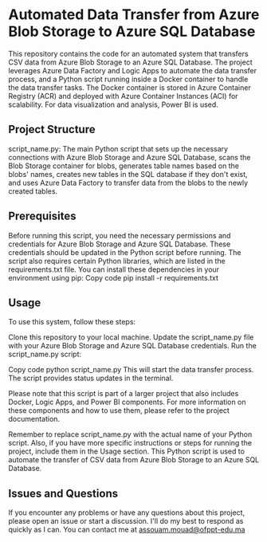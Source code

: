 # Automated Data Transfer from Azure Blob Storage to Azure SQL Database

This repository contains the code for an automated system that transfers CSV data from Azure Blob Storage to an Azure SQL Database. The project leverages Azure Data Factory and Logic Apps to automate the data transfer process, and a Python script running inside a Docker container to handle the data transfer tasks. The Docker container is stored in Azure Container Registry (ACR) and deployed with Azure Container Instances (ACI) for scalability. For data visualization and analysis, Power BI is used.

## Project Structure

script_name.py: The main Python script that sets up the necessary connections with Azure Blob Storage and Azure SQL Database, scans the Blob Storage container for blobs, generates table names based on the blobs' names, creates new tables in the SQL database if they don't exist, and uses Azure Data Factory to transfer data from the blobs to the newly created tables.

## Prerequisites

Before running this script, you need the necessary permissions and credentials for Azure Blob Storage and Azure SQL Database. These credentials should be updated in the Python script before running. The script also requires certain Python libraries, which are listed in the requirements.txt file. You can install these dependencies in your environment using pip:
Copy code
pip install -r requirements.txt

## Usage

To use this system, follow these steps:

Clone this repository to your local machine.
Update the script_name.py file with your Azure Blob Storage and Azure SQL Database credentials.
Run the script_name.py script:

Copy code
python script_name.py
This will start the data transfer process. The script provides status updates in the terminal.

Please note that this script is part of a larger project that also includes Docker, Logic Apps, and Power BI components. For more information on these components and how to use them, please refer to the project documentation.

Remember to replace script_name.py with the actual name of your Python script. Also, if you have more specific instructions or steps for running the project, include them in the Usage section.
This Python script is used to automate the transfer of CSV data from Azure Blob Storage to an Azure SQL Database.


## Issues and Questions
If you encounter any problems or have any questions about this project, please open an issue or start a discussion. I'll do my best to respond as quickly as I can.
You can contact me at assouam.mouad@ofppt-edu.ma
